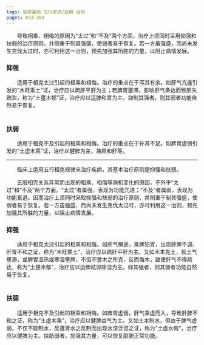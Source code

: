 ```yaml
---
tags: 哲学基础 五行学说/应用 治则
pages: 033 269
---
```

&emsp;&emsp;导致相乘、相侮的原因为“太过”和“不及”两个方面，治疗上须同时采用抑强和扶弱的治疗原则，并侧重于制其强盛，使弱者易于恢复。若一方虽强盛，而尚未发生克伐太过时，亦可利用这一治则，预先加强其所胜的力量，以阻止病情发展。

### 抑强
&emsp;&emsp;适用于相克太过引起的相乘和相侮。治疗的重点在于泻其有余。如肝气亢盛引发的“木旺乘土”证，治疗应以疏肝平肝为主；若脾胃壅滞，影响肝气条达而致肝失疏泄，称为“土壅木郁”证，治疗应以运脾和胃为主。抑制其强者，则其弱者功能自然易于恢复。<br></br>

### 扶弱
&emsp;&emsp;适用于相克不及引起的相乘和相侮。治疗的重点在于补其不足。如脾胃虚弱引发的“土虚木乘”证，治疗以健脾为主，兼顾和肝等。

***
&emsp;&emsp;临床上运用五行相克规律来治疗疾病，其基本治疗原则是抑强和扶弱。

&emsp;&emsp;五脏相克关系异常而出现的相乘、相侮等病机变化的原因，不外乎“太过”和“不及”两个方面。“太过”者属强，表现为功能亢进；“不及”者属弱，表现为功能衰退。因而治疗上须同时采取抑强和扶弱的治疗原则，并侧重于制其强盛，使弱者易于恢复。若一方虽强盛，而尚未发生克伐太过时，亦可利用这一治则，预先加强其所胜的力量，以阻止病情发展。

### 抑强
&emsp;&emsp;适用于相克太过引起的相乘和相侮。如肝气横逆，乘脾犯胃，出现肝脾不调、肝胃不和之证，称为“木旺乘土”，治疗应以疏肝平肝为主。又如木本克土，若土气壅滞，或脾胃湿热或寒湿壅脾，不但不受木之所克，反而侮木，致使肝气不得疏达，称为“土壅木郁”，治疗应以运脾祛邪除湿为主。抑其强者，则其弱者功能自然易于恢复。<br></br>

### 扶弱
&emsp;&emsp;适用于相克不及引起的相乘和相侮。如脾胃虚弱，肝气乘虚而入，导致肝脾不和之证，称为“土虚木乘”，治疗应以健脾益气为主。又如土本制水，但由于脾气虚弱，不仅不能制水，反遭肾水之反制而出现水湿泛滥之证，称为“土虚水侮”，治疗应以健脾为主。扶助弱者，加强其力量，可以恢复脏腑正常功能。